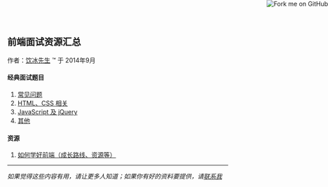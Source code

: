 ## 前端面试资源汇总

作者：[饮冰先生][1] &trade; 于 2014年9月

[1]: http://yianbin.github.io/


#### 经典面试题目

1. [常见问题](general.html)
2. [HTML、CSS 相关](css.html)
3. [JavaScript 及 jQuery](javascript.html)
4. [其他]()

#### 资源

1. [如何学好前端（成长路线、资源等）](resources.html)


-------

*如果觉得这些内容有用，请让更多人知道；如果你有好的资料要提供，请[联系我](myb@about.me)*





<a href="https://github.com/infp/Front-end-Interview"><img style="position: absolute; top: 0; right: 0; border: 0;" src="https://camo.githubusercontent.com/e7bbb0521b397edbd5fe43e7f760759336b5e05f/68747470733a2f2f73332e616d617a6f6e6177732e636f6d2f6769746875622f726962626f6e732f666f726b6d655f72696768745f677265656e5f3030373230302e706e67" alt="Fork me on GitHub" data-canonical-src="https://s3.amazonaws.com/github/ribbons/forkme_right_green_007200.png"></a>